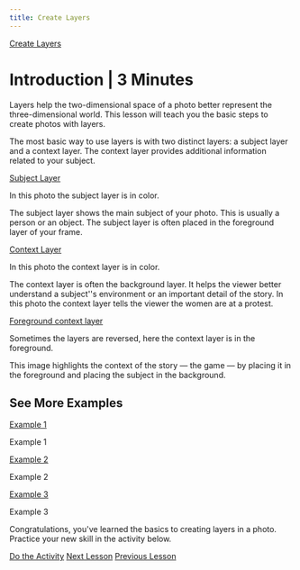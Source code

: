 ```yaml
---
title: Create Layers
---
```


[Create Layers](images/1.jpg)

# Introduction | 3 Minutes

Layers help the two-dimensional space of a photo better represent the three-dimensional world. This lesson will teach you the basic steps to create photos with layers.

The most basic way to use layers is with two distinct layers: a subject layer and a context layer. The context layer provides additional information related to your subject.

[Subject Layer](images/2.jpg)

In this photo the subject layer is in color.

The subject layer shows the main subject of your photo. This is usually a person or an object. The subject layer is often placed in the foreground layer of your frame.

[Context Layer](3.jpg)

In this photo the context layer is in color.

The context layer is often the background layer. It helps the viewer better understand a subject''s environment or an important detail of the story. In this photo the context layer tells the viewer the women are at a protest.

[Foreground context layer](images/4.png)

Sometimes the layers are reversed, here the context layer is in the foreground.

This image highlights the context of the story — the game — by placing it in the foreground and placing the subject in the background.

## See More Examples

[Example 1](images/example_1.jpg)

Example 1

[Example 2](images/example_2.jpg)

Example 2

[Example 3](images/example_3.jpg)

Example 3

Congratulations, you've learned the basics to creating layers in a photo. Practice your new skill in the activity below.

[Do the Activity](3_create_layers_activity)
[Next Lesson](4_capture_peak_action)
[Previous Lesson](2_compose_with_a_grid)
